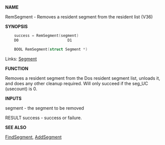
**NAME**

RemSegment - Removes a resident segment from the resident list (V36)

**SYNOPSIS**

```c
    success = RemSegment(segment)
    D0                      D1

    BOOL RemSegment(struct Segment *)

```
Links: [Segment](_0078) 

**FUNCTION**

Removes a resident segment from the Dos resident segment list,
unloads it, and does any other cleanup required.  Will only succeed
if the seg_UC (usecount) is 0.

**INPUTS**

segment - the segment to be removed

RESULT
success - success or failure.

**SEE ALSO**

[FindSegment](FindSegment), [AddSegment](AddSegment)
